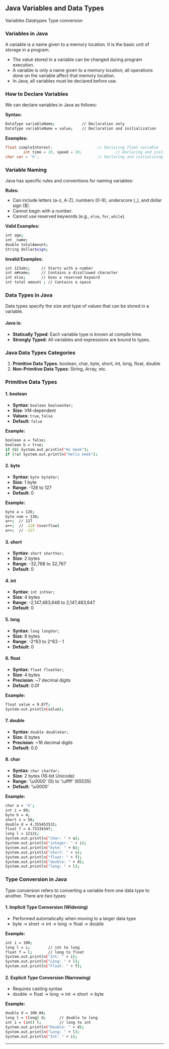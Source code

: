 ## Java Variables and Data Types

Variables 
Datatypes
Type conversion

### Variables in Java

A variable is a name given to a memory location. It is the basic unit of storage in a program.

* The value stored in a variable can be changed during program execution.
* A variable is only a name given to a memory location; all operations done on the variable affect that memory location.
* In Java, all variables must be declared before use.

### How to Declare Variables

We can declare variables in Java as follows:

**Syntax:**

```Bash
DataType variableName;            // Declaration only
DataType variableName = value;    // Declaration and initialization
```

**Examples:**

```java
float simpleInterest;                    // Declaring float variable
        int time = 10, speed = 20;               // Declaring and initializing integers
char var = 'h';                          // Declaring and initializing a char
```

### Variable Naming

Java has specific rules and conventions for naming variables:

**Rules:**

* Can include letters (a-z, A-Z), numbers (0-9), underscore (\_), and dollar sign (\$).
* Cannot begin with a number.
* Cannot use reserved keywords (e.g., `else`, `for`, `while`).

**Valid Examples:**

```Bash
int age;
int _name;
double totalAmount;
String dollar$sign;
```

**Invalid Examples:**

```Bash
int 123abc;     // Starts with a number
int a#name;     // Contains a disallowed character
int else;       // Uses a reserved keyword
int total amount ; // Contains a space
```

### Data Types in Java

Data types specify the size and type of values that can be stored in a variable.

#### Java is:

* **Statically Typed**: Each variable type is known at compile time.
* **Strongly Typed**: All variables and expressions are bound to types.

### Java Data Types Categories

1. **Primitive Data Types**: boolean, char, byte, short, int, long, float, double
2. **Non-Primitive Data Types**: String, Array, etc.

### Primitive Data Types

#### 1. boolean

* **Syntax**: `boolean booleanVar;`
* **Size**: VM-dependent
* **Values**: `true`, `false`
* **Default**: `false`

**Example:**

```Bash
boolean a = false;
boolean b = true;
if (b) System.out.println("Hi Geek");
if (!a) System.out.println("Hello Geek");
```

#### 2. byte

* **Syntax**: `byte byteVar;`
* **Size**: 1 byte
* **Range**: -128 to 127
* **Default**: 0

**Example:**

```Bash
byte a = 126;
byte num = 130;
a++;  // 127
a++;  // -128 (overflow)
a++;  // -127
```

#### 3. short

* **Syntax**: `short shortVar;`
* **Size**: 2 bytes
* **Range**: -32,768 to 32,767
* **Default**: 0

#### 4. int

* **Syntax**: `int intVar;`
* **Size**: 4 bytes
* **Range**: -2,147,483,648 to 2,147,483,647
* **Default**: 0

#### 5. long

* **Syntax**: `long longVar;`
* **Size**: 8 bytes
* **Range**: -2^63 to 2^63 - 1
* **Default**: 0

#### 6. float

* **Syntax**: `float floatVar;`
* **Size**: 4 bytes
* **Precision**: \~7 decimal digits
* **Default**: 0.0f

**Example:**

```Bash
float value = 9.87f;
System.out.println(value);
```

#### 7. double

* **Syntax**: `double doubleVar;`
* **Size**: 8 bytes
* **Precision**: \~16 decimal digits
* **Default**: 0.0

#### 8. char

* **Syntax**: `char charVar;`
* **Size**: 2 bytes (16-bit Unicode)
* **Range**: '\u0000' (0) to '\uffff' (65535)
* **Default**: '\u0000'

**Example:**

```Bash
char a = 'G';
int i = 89;
byte b = 4;
short s = 56;
double d = 4.355453532;
float f = 4.7333434f;
long l = 12121;
System.out.println("char: " + a);
System.out.println("integer: " + i);
System.out.println("byte: " + b);
System.out.println("short: " + s);
System.out.println("float: " + f);
System.out.println("double: " + d);
System.out.println("long: " + l);
```

### Type Conversion in Java

Type conversion refers to converting a variable from one data type to another. There are two types:

#### 1. Implicit Type Conversion (Widening)

* Performed automatically when moving to a larger data type
* byte → short → int → long → float → double

**Example:**

```bash
int i = 100;
long l = i;        // int to long
float f = l;       // long to float
System.out.println("Int: " + i);
System.out.println("Long: " + l);
System.out.println("Float: " + f);
```

#### 2. Explicit Type Conversion (Narrowing)

* Requires casting syntax
* double → float → long → int → short → byte

**Example:**

```Bash
double d = 100.04;
long l = (long) d;      // double to long
int i = (int) l;        // long to int
System.out.println("Double: " + d);
System.out.println("Long: " + l);
System.out.println("Int: " + i);
```

---
